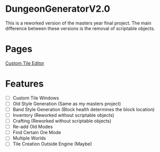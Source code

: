# DungeonGeneratorV2.0
 
 This is a reworked version of the masters year final project. The main difference between these versions is the removal of scriptable objects.
 
 # Pages
 
 [Custom Tile Editor](https://github.com/EdwardDobson/DungeonGeneratorV2.0/blob/main/Docs/CustomTileCreator.md)
 
 # Features
 
 - [ ] Custom Tile Windows
 - [ ] Old Style Generation (Same as my masters project)
 - [ ] Band Style Generation (Block health determines the block location)
 - [ ] Inventory (Reworked without scriptable objects)
 - [ ] Crafting (Reworked without scriptable objects)
 - [ ] Re-add Old Modes
 - [ ] Find Certain Ore Mode
 - [ ] Multiple Worlds
 - [ ] Tile Creation Outside Engine (Maybe)
